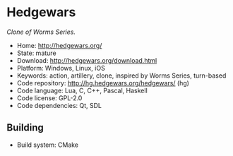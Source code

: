# Hedgewars

_Clone of Worms Series._

- Home: http://hedgewars.org/
- State: mature
- Download: http://hedgewars.org/download.html
- Platform: Windows, Linux, iOS
- Keywords: action, artillery, clone, inspired by Worms Series, turn-based
- Code repository: http://hg.hedgewars.org/hedgewars/ (hg)
- Code language: Lua, C, C++, Pascal, Haskell
- Code license: GPL-2.0
- Code dependencies: Qt, SDL

## Building

- Build system: CMake
